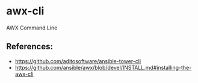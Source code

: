 # awx-cli
AWX Command Line

## References:

- https://github.com/aditosoftware/ansible-tower-cli
- https://github.com/ansible/awx/blob/devel/INSTALL.md#installing-the-awx-cli
